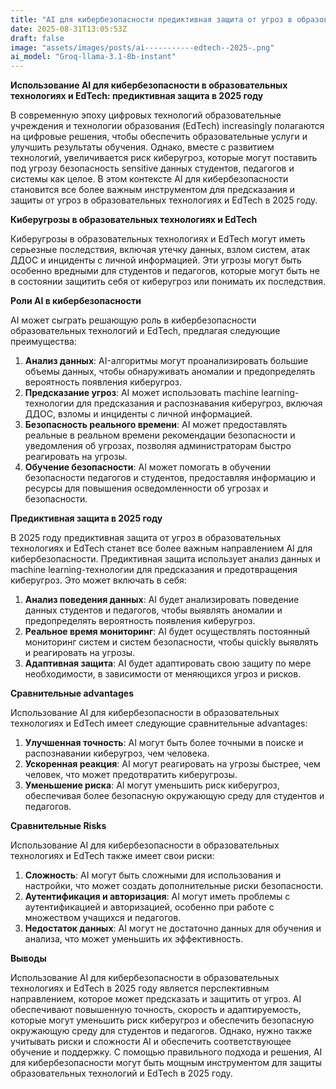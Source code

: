 ```yaml
---
title: "AI для кибербезопасности предиктивная защита от угроз в образовательных технологиях и EdTech в 2025 году"
date: 2025-08-31T13:05:53Z
draft: false
image: "assets/images/posts/ai-----------edtech--2025-.png"
ai_model: "Groq-llama-3.1-8b-instant"
---
```


**Использование AI для кибербезопасности в образовательных технологиях и EdTech: предиктивная защита в 2025 году**

В современную эпоху цифровых технологий образовательные учреждения и технологии образования (EdTech) increasingly полагаются на цифровые решения, чтобы обеспечить образовательные услуги и улучшить результаты обучения. Однако, вместе с развитием технологий, увеличивается риск киберугроз, которые могут поставить под угрозу безопасность sensitive данных студентов, педагогов и системы как целое. В этом контексте AI для кибербезопасности становится все более важным инструментом для предсказания и защиты от угроз в образовательных технологиях и EdTech в 2025 году.

**Киберугрозы в образовательных технологиях и EdTech**

Киберугрозы в образовательных технологиях и EdTech могут иметь серьезные последствия, включая утечку данных, взлом систем, атак ДДОС и инциденты с личной информацией. Эти угрозы могут быть особенно вредными для студентов и педагогов, которые могут быть не в состоянии защитить себя от киберугроз или понимать их последствия.

**Роли AI в кибербезопасности**

AI может сыграть решающую роль в кибербезопасности образовательных технологий и EdTech, предлагая следующие преимущества:

1. **Анализ данных**: AI-алгоритмы могут проанализировать большие объемы данных, чтобы обнаруживать аномалии и предопределять вероятность появления киберугроз.
2. **Предсказание угроз**: AI может использовать machine learning-технологии для предсказания и распознавания киберугроз, включая ДДОС, взломы и инциденты с личной информацией.
3. **Безопасность реального времени**: AI может предоставлять реальные в реальном времени рекомендации безопасности и уведомления об угрозах, позволяя администраторам быстро реагировать на угрозы.
4. **Обучение безопасности**: AI может помогать в обучении безопасности педагогов и студентов, предоставляя информацию и ресурсы для повышения осведомленности об угрозах и безопасности.

**Предиктивная защита в 2025 году**

В 2025 году предиктивная защита от угроз в образовательных технологиях и EdTech станет все более важным направлением AI для кибербезопасности. Предиктивная защита использует анализ данных и machine learning-технологии для предсказания и предотвращения киберугроз. Это может включать в себя:

1. **Анализ поведения данных**: AI будет анализировать поведение данных студентов и педагогов, чтобы выявлять аномалии и предопределять вероятность появления киберугроз.
2. **Реальное время мониторинг**: AI будет осуществлять постоянный мониторинг систем и систем безопасности, чтобы quickly выявлять и реагировать на угрозы.
3. **Адаптивная защита**: AI будет адаптировать свою защиту по мере необходимости, в зависимости от меняющихся угроз и рисков.

**Сравнительные advantages**

Использование AI для кибербезопасности в образовательных технологиях и EdTech имеет следующие сравнительные advantages:

1. **Улучшенная точность**: AI могут быть более точными в поиске и распознавании киберугроз, чем человека.
2. **Ускоренная реакция**: AI могут реагировать на угрозы быстрее, чем человек, что может предотвратить киберугрозы.
3. **Уменьшение риска**: AI могут уменьшить риск киберугроз, обеспечивая более безопасную окружающую среду для студентов и педагогов.

**Сравнительные Risks**

Использование AI для кибербезопасности в образовательных технологиях и EdTech также имеет свои риски:

1. **Сложность**: AI могут быть сложными для использования и настройки, что может создать дополнительные риски безопасности.
2. **Аутентификация и авторизация**: AI могут иметь проблемы с аутентификацией и авторизацией, особенно при работе с множеством учащихся и педагогов.
3. **Недостаток данных**: AI могут не достаточно данных для обучения и анализа, что может уменьшить их эффективность.

**Выводы**

Использование AI для кибербезопасности в образовательных технологиях и EdTech в 2025 году является перспективным направлением, которое может предсказать и защитить от угроз. AI обеспечивают повышенную точность, скорость и адаптируемость, которые могут уменьшить риск киберугроз и обеспечить безопасную окружающую среду для студентов и педагогов. Однако, нужно также учитывать риски и сложности AI и обеспечить соответствующее обучение и поддержку. С помощью правильного подхода и решения, AI для кибербезопасности могут быть мощным инструментом для защиты образовательных технологий и EdTech в 2025 году.
